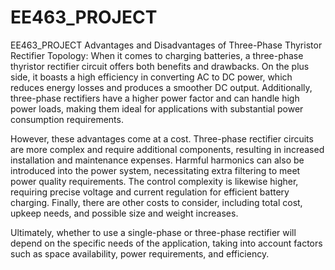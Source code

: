 # EE463_PROJECT
EE463_PROJECT
Advantages and Disadvantages of Three-Phase Thyristor Rectifier Topology:
When it comes to charging batteries, a three-phase thyristor rectifier circuit offers both benefits and drawbacks. On the plus side, it boasts a high efficiency in converting AC to DC power, which reduces energy losses and produces a smoother DC output. Additionally, three-phase rectifiers have a higher power factor and can handle high power loads, making them ideal for applications with substantial power consumption requirements.

However, these advantages come at a cost. Three-phase rectifier circuits are more complex and require additional components, resulting in increased installation and maintenance expenses. Harmful harmonics can also be introduced into the power system, necessitating extra filtering to meet power quality requirements. The control complexity is likewise higher, requiring precise voltage and current regulation for efficient battery charging. Finally, there are other costs to consider, including total cost, upkeep needs, and possible size and weight increases.

Ultimately, whether to use a single-phase or three-phase rectifier will depend on the specific needs of the application, taking into account factors such as space availability, power requirements, and efficiency.
